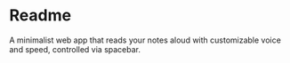# Readme
A minimalist web app that reads your notes aloud with customizable voice and speed, controlled via spacebar.
